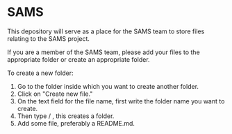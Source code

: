 # SAMS
This depository will serve as a place for the SAMS team to store files relating to the SAMS project.

If you are a member of the SAMS team, please add your files to the appropriate folder or create an appropriate folder.

To create a new folder:
1. Go to the folder inside which you want to create another folder.
2. Click on "Create new file."
3. On the text field for the file name, first write the folder name you want to create.
4. Then type / , this creates a folder.
5. Add some file, preferably a README.md.
